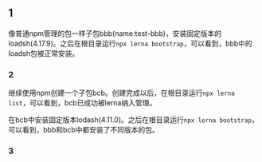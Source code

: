 ## 1
像普通npm管理的包一样子包bbb(name:test-bbb)，安装固定版本的loadsh(4.17.9)。之后在根目录运行````npx lerna bootstrap````，可以看到，bbb中的loadsh包被正常安装。


### 2
继续使用npm创建一个子包bcb。创建完成以后，在根目录运行````npx lerna list````，可以看到，bcb已成功被lerna纳入管理。

在bcb中安装固定版本lodash(4.11.0)。之后在根目录运行````npx lerna bootstrap````，可以看到，bbb和bcb中都安装了不同版本的包。

### 3






